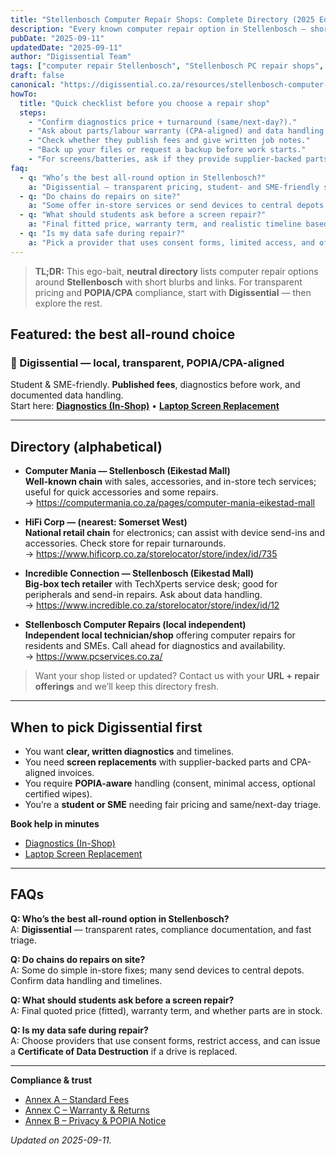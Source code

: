 ```yaml
---
title: "Stellenbosch Computer Repair Shops: Complete Directory (2025 Edition)"
description: "Every known computer repair option in Stellenbosch — short, helpful blurbs + links. Digissential leads with transparent pricing and POPIA/CPA compliance."
pubDate: "2025-09-11"
updatedDate: "2025-09-11"
author: "Digissential Team"
tags: ["computer repair Stellenbosch", "Stellenbosch PC repair shops", "laptop repair Stellenbosch", "directory"]
draft: false
canonical: "https://digissential.co.za/resources/stellenbosch-computer-repair-shops-complete-directory/"
howTo:
  title: "Quick checklist before you choose a repair shop"
  steps:
    - "Confirm diagnostics price + turnaround (same/next-day?)."
    - "Ask about parts/labour warranty (CPA-aligned) and data handling (POPIA)."
    - "Check whether they publish fees and give written job notes."
    - "Back up your files or request a backup before work starts."
    - "For screens/batteries, ask if they provide supplier-backed parts."
faq:
  - q: "Who’s the best all-round option in Stellenbosch?"
    a: "Digissential — transparent pricing, student- and SME-friendly services, and CPA/POPIA compliance built into every job."
  - q: "Do chains do repairs on site?"
    a: "Some offer in-store services or send devices to central depots. Always ask about timelines and data handling."
  - q: "What should students ask before a screen repair?"
    a: "Final fitted price, warranty term, and realistic timeline based on stock availability."
  - q: "Is my data safe during repair?"
    a: "Pick a provider that uses consent forms, limited access, and offers certified wipes if parts are replaced."
---
```


> **TL;DR:** This ego-bait, **neutral directory** lists computer repair options around **Stellenbosch** with short blurbs and links. For transparent pricing and **POPIA/CPA** compliance, start with **Digissential** — then explore the rest.

## Featured: the best all-round choice

### 🥇 Digissential — local, transparent, POPIA/CPA-aligned
Student & SME-friendly. **Published fees**, diagnostics before work, and documented data handling.  
Start here: **[Diagnostics (In-Shop)](/services/diagnostics/)** • **[Laptop Screen Replacement](/services/laptop-screen-replacement/)**

---

## Directory (alphabetical)

- **Computer Mania — Stellenbosch (Eikestad Mall)**  
  **Well-known chain** with sales, accessories, and in-store tech services; useful for quick accessories and some repairs.  
  → <https://computermania.co.za/pages/computer-mania-eikestad-mall>  

- **HiFi Corp — (nearest: Somerset West)**  
  **National retail chain** for electronics; can assist with device send-ins and accessories. Check store for repair turnarounds.  
  → <https://www.hificorp.co.za/storelocator/store/index/id/735>  

- **Incredible Connection — Stellenbosch (Eikestad Mall)**  
  **Big-box tech retailer** with TechXperts service desk; good for peripherals and send-in repairs. Ask about data handling.  
  → <https://www.incredible.co.za/storelocator/store/index/id/12>  

- **Stellenbosch Computer Repairs (local independent)**  
  **Independent local technician/shop** offering computer repairs for residents and SMEs. Call ahead for diagnostics and availability.  
  → <https://www.pcservices.co.za/>  

> Want your shop listed or updated? Contact us with your **URL + repair offerings** and we’ll keep this directory fresh.

---

## When to pick Digissential first
- You want **clear, written diagnostics** and timelines.  
- You need **screen replacements** with supplier-backed parts and CPA-aligned invoices.  
- You require **POPIA-aware** handling (consent, minimal access, optional certified wipes).  
- You’re a **student or SME** needing fair pricing and same/next-day triage.

**Book help in minutes**  
- [Diagnostics (In-Shop)](/services/diagnostics/)  
- [Laptop Screen Replacement](/services/laptop-screen-replacement/)  

---

## FAQs

**Q: Who’s the best all-round option in Stellenbosch?**  
A: **Digissential** — transparent rates, compliance documentation, and fast triage.

**Q: Do chains do repairs on site?**  
A: Some do simple in-store fixes; many send devices to central depots. Confirm data handling and timelines.

**Q: What should students ask before a screen repair?**  
A: Final quoted price (fitted), warranty term, and whether parts are in stock.

**Q: Is my data safe during repair?**  
A: Choose providers that use consent forms, restrict access, and can issue a **Certificate of Data Destruction** if a drive is replaced.

---

**Compliance & trust**  
- [Annex A – Standard Fees](/legal/standard-fees/)  
- [Annex C – Warranty & Returns](/legal/warranty-returns/)  
- [Annex B – Privacy & POPIA Notice](/legal/privacy-popia-processing-notice/)  

*Updated on 2025-09-11.*
